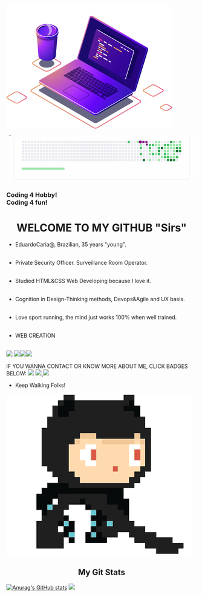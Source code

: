

<Img src="IMAGE/computer-illustration.png  ">

 
![Alt Text](IMAGE/snakegame.gif)

<h3>Coding 4 Hobby! <BR>Coding 4 fun! </h3>


<h1 align="center">WELCOME TO MY GITHUB "Sirs" </h1>

- EduardoCaria@, Brazilian, 35 years "young".<br><br>

- Private Security Officer. Surveillance Room Operator.<br><br>

- Studied HTML&CSS Web Developing because I love it.<br><br>

- Cognition in Design-Thinking methods, Devops&Agile and UX basis.<BR><br>

- Love sport running, the mind just works 100% when well trained.<br><br>

- WEB CREATION<br><br>
<img src="https://img.shields.io/badge/html5-%23E34F26.svg?style=for-the-badge&logo=html5&logoColor=white">
<img src="https://img.shields.io/badge/css3-%231572B6.svg?style=for-the-badge&logo=css3&logoColor=white"><img src="https://img.shields.io/badge/markdown-%23000000.svg?style=for-the-badge&logo=markdown&logoColor=white"><img src="https://img.shields.io/badge/bootstrap-%23563D7C.svg?style=for-the-badge&logo=bootstrap&logoColor=white">
<br>

IF YOU WANNA CONTACT OR KNOW MORE ABOUT ME, CLICK BADGES BELOW:
<a href="https://wa.me/5511934741577?text=Contato"><img src="https://img.shields.io/badge/WhatsApp-25D366?style=for-the-badge&logo=whatsapp&logoColor=white "></a>
<a href="mailto:eduardo.scaria@gmail.com?"><img src="https://img.shields.io/badge/Gmail-D14836?style=for-the-badge&logo=gmail&logoColor=white "> </a>
<a href="https://www.linkedin.com/in/eduardo-caria-5a0b0210b "><img src="https://img.shields.io/badge/LinkedIn-0077B5?style=for-the-badge&logo=linkedin&logoColor=white"></a>
-  Keep Walking Folks! <br>

![Alt Text](IMAGE/gitcat.gif)
<h2 align="center">My Git Stats</H2>


[![Anurag's GitHub stats](https://github-readme-stats.vercel.app/api?username=eduardocaria)](https://github.com/eduardocaria/github-readme-stats)
<img src="https://github-readme-stats.vercel.app/api/top-langs/?username={BiggyEdu} ">
<!---
EduardoCaria/EduardoCaria is a ✨ special ✨ repository because its `README.md` (this file) appears on my GitHub profile.
You can click the Preview link to take a look at my -readme-stats. ALWAYS LOVE GOD)
